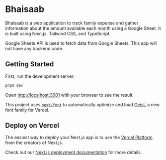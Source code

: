 # Bhaisaab

Bhaisaab is a web application to track family expense and gather information about the amount available each month using a Google Sheet. It is built using Next.js, Tailwind CSS, and TypeScript.

Google Sheets API is used to fetch data from Google Sheets. This app will not have any backend code.

## Getting Started

First, run the development server:

```bash
pnpm dev
```

Open [http://localhost:3001](http://localhost:3001) with your browser to see the result.

This project uses [`next/font`](https://nextjs.org/docs/app/building-your-application/optimizing/fonts) to automatically optimize and load [Geist](https://vercel.com/font), a new font family for Vercel.

## Deploy on Vercel

The easiest way to deploy your Next.js app is to use the [Vercel Platform](https://vercel.com/new?utm_medium=default-template&filter=next.js&utm_source=create-next-app&utm_campaign=create-next-app-readme) from the creators of Next.js.

Check out our [Next.js deployment documentation](https://nextjs.org/docs/app/building-your-application/deploying) for more details.
